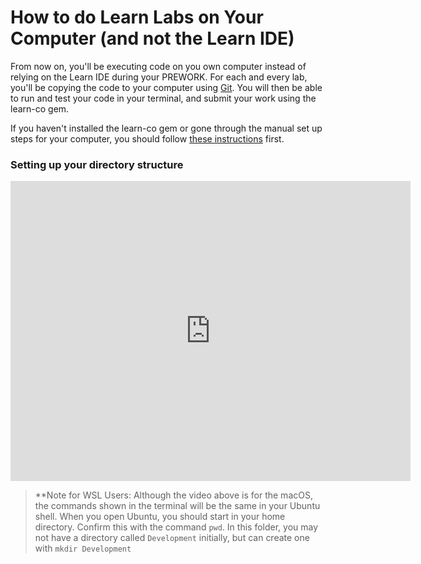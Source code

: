 # How to do Learn Labs on Your Computer (and not the Learn IDE)

From now on, you'll be executing code on you own computer instead of relying on the Learn IDE during your PREWORK. For each and every lab, you'll be copying the code to your computer using [Git](https://git-scm.com).  You will then be able to run and test your code in your terminal, and submit your work using the learn-co gem.  

If you haven't installed the learn-co gem or gone through the manual set up steps for your computer, you should follow [these instructions](https://github.com/learn-co-curriculum/immersive-mod-1-introduction-manual-setup) first.


### Setting up your directory structure

<iframe width="640" height="480" src="https://www.youtube.com/embed/H-6D2rOBVrg" frameborder="0" allowfullscreen></iframe>

> **Note for WSL Users: Although the video above is for the macOS, the commands shown in the terminal will be the same in
> your Ubuntu shell. When you open Ubuntu, you should start in your home directory. Confirm this with the command `pwd`.
> In this folder, you may not have a directory called `Development` initially, but can create one with `mkdir Development`
